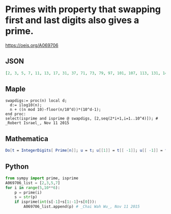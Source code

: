 # Primes with property that swapping first and last digits also gives a prime\.
https://oeis.org/A069706
## JSON
```JSON
[2, 3, 5, 7, 11, 13, 17, 31, 37, 71, 73, 79, 97, 101, 107, 113, 131, 149, 151, 157, 167, 179, 181, 191, 199, 311, 313, 337, 347, 353, 359, 373, 383, 389, 701, 709, 727, 733, 739, 743, 751, 757, 761, 769, 787, 797, 907, 919, 929, 937, 941, 953, 967, 971, 983, 991, 1009, 1013]
```
## Maple
```Maple
swapdigs:= proc(n) local d;
  d:= ilog10(n);
  n + ((n mod 10)-floor(n/10^d))*(10^d-1);
end proc:
select(isprime and isprime @ swapdigs, [2,seq(2*i+1,i=1..10^4)]); # _Robert Israel_, Nov 11 2015
```
## Mathematica
```Mathematica
Do[t = IntegerDigits[ Prime[n]]; u = t; u[[1]] = t[[ -1]]; u[[ -1]] = t[[1]]; t = FromDigits[u]; If[ PrimeQ[t], Print[ Prime[n]]], {n, 1, 300}]
```
## Python
```Python
from sympy import prime, isprime
A069706_list = [2,3,5,7]
for i in range(5,10**6):
    p = prime(i)
    s = str(p)
    if isprime(int(s[-1]+s[1:-1]+s[0])):
        A069706_list.append(p) # _Chai Wah Wu_, Nov 11 2015
```
